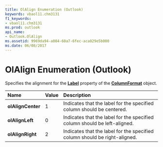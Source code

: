 ```yaml
---
title: OlAlign Enumeration (Outlook)
keywords: vbaol11.chm3131
f1_keywords:
- vbaol11.chm3131
ms.prod: outlook
api_name:
- Outlook.OlAlign
ms.assetid: 9969da94-a084-60a7-6fec-aca029e5b000
ms.date: 06/08/2017
---
```



# OlAlign Enumeration (Outlook)

Specifies the alignment for the **[Label](columnformat-label-property-outlook.md)** property of the **[ColumnFormat](columnformat-object-outlook.md)** object.



|**Name**|**Value**|**Description**|
|:-----|:-----|:-----|
| **olAlignCenter**|1|Indicates that the label for the specified column should be centered.|
| **olAlignLeft**|0|Indicates that the label for the specified column should be left-aligned.|
| **olAlignRight**|2|Indicates that the label for the specified column should be right-aligned.|

